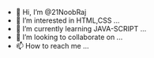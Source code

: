 - 👋 Hi, I’m @21NoobRaj
- 👀 I’m interested in HTML,CSS  ...
- 🌱 I’m currently learning JAVA-SCRIPT ...
- 💞️ I’m looking to collaborate on ...
- 📫 How to reach me ...

<!---
21NoobRaj/21NoobRaj is a ✨ special ✨ repository because its `README.md` (this file) appears on your GitHub profile.
You can click the Preview link to take a look at your changes.
--->
